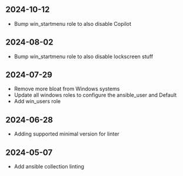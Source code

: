 ## 2024-10-12 
* Bump win_startmenu role to also disable Copilot

## 2024-08-02
* Bump win_startmenu role to also disable lockscreen stuff

## 2024-07-29
* Remove more bloat from Windows systems
* Update all windows roles to configure the ansible_user and Default
* Add win_users role

## 2024-06-28
* Adding supported minimal version for linter

## 2024-05-07
* Add ansible collection linting
